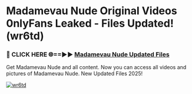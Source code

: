 # Madamevau Nude Original Videos 0nlyFans Leaked - Files Updated! (wr6td)

<h3>🔴 CLICK HERE 🌐==►► <a href="https://tinyurl.com/y5r63du9" rel="nofollow">Madamevau Nude Updated Files</a></h3>

Get Madamevau Nude and all content. Now you can access all videos and pictures of Madamevau Nude. New Updated Files 2025!

[![wr6td](https://i.imgur.com/UVo9nyh.gif)](https://tinyurl.com/y5r63du9)